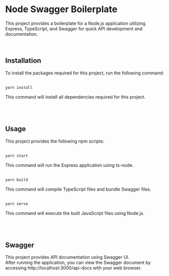 # Node Swagger Boilerplate
This project provides a boilerplate for a Node.js application utilizing Express, TypeScript, and Swagger for quick API development and documentation.<br/><br/><br/>
## Installation
To install the packages required for this project, run the following command:<br/><br/>
```
yarn install
```
This command will install all dependencies required for this project.<br/><br/><br/><br/>
## Usage
This project provides the following npm scripts:<br/><br/>
```
yarn start
```
This command will run the Express application using ts-node.<br/><br/>

```
yarn build
```
This command will compile TypeScript files and bundle Swagger files.<br/><br/>

```
yarn serve
```
This command will execute the built JavaScript files using Node.js.<br/><br/><br/><br/>
## Swagger
This project provides API documentation using Swagger UI.<br/>
After running the application, you can view the Swagger document by accessing http://localhost:3000/api-docs with your web browser. <br/>